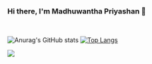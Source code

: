 ### Hi there, I'm Madhuwantha Priyashan 👋

<br />

![Anurag's GitHub stats](https://github-readme-stats.vercel.app/api?username=madhuwantha&theme=swift&show_icons=true) [![Top Langs](https://github-readme-stats.vercel.app/api/top-langs/?username=madhuwantha&layout=compact)](https://github.com/madhuwantha/github-readme-stats)



![](https://visitor-badge.laobi.icu/badge?page_id=madhuwantha)

<!--
**madhuwantha/madhuwantha** is a ✨ _special_ ✨ repository because its `README.md` (this file) appears on your GitHub profile.

Here are some ideas to get you started:

- 🔭 I’m currently working on ...
- 🌱 I’m currently learning ...
- 👯 I’m looking to collaborate on ...
- 🤔 I’m looking for help with ...
- 💬 Ask me about ...
- 📫 How to reach me: ...
- 😄 Pronouns: ...
- ⚡ Fun fact: ...
-->


[website]: https://madhuwantha.equitem-soft.com/
